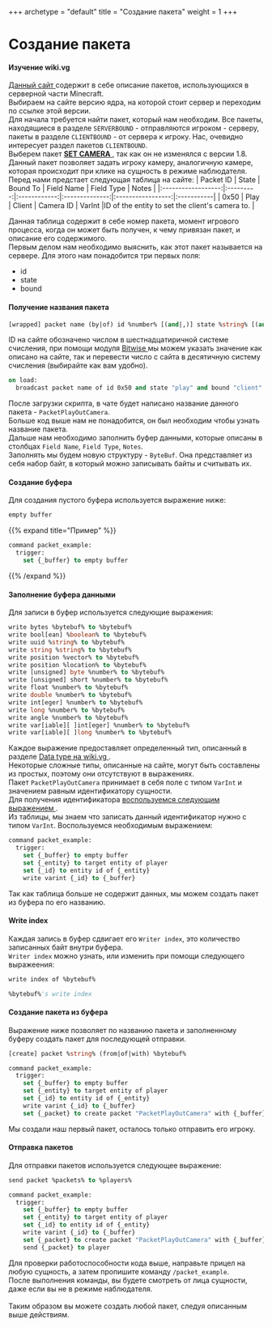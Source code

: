 +++
archetype = "default"
title = "Создание пакета"
weight = 1
+++
# Создание пакета
#### Изучение wiki.vg
[Данный сайт <i class="fas fa-link"></i>](https://wiki.vg/Protocol_version_numbers#Release) содержит в себе описание пакетов, использующихся в серверной части Minecraft.\
Выбираем на сайте версию ядра, на которой стоит сервер и переходим по ссылке этой версии.\
Для начала требуется найти пакет, который нам необходим. Все пакеты, находящиеся в разделе `SERVERBOUND` - отправляются игроком - серверу, пакеты в разделе `CLIENTBOUND` - от сервера к игроку.
Нас, очевидно интересует раздел пакетов `CLIENTBOUND`.\
Выберем пакет [**SET CAMERA** <i class="fas fa-link"></i>](https://wiki.vg/Protocol#Set_Camera), так как он не изменялся с версии 1.8.\
Данный пакет позволяет задать игроку камеру, аналогичную камере, которая происходит при клике на сущность в режиме наблюдателя.\
Перед нами предстает следующая таблица на сайте:
| Packet ID          |   State   |   Bound To   |   Field Name   |     Field Type    | Notes      |
|:------------------:|:---------:|:------------:|:--------------:|:-----------------:|:-----------|
|       0x50	     |   Play    |    Client    |	Camera ID    |	    VarInt       |ID of the entity to set the client's camera to. |

Данная таблица содержит в себе номер пакета, момент игрового процесса, когда он может быть получен, к чему привязан пакет, и описание его содержимого.\
Первым делом нам необходимо выяснить, как этот пакет называется на сервере. Для этого нам понадобится три первых поля:
- id
- state
- bound

#### Получение названия пакета
```vb
[wrapped] packet name (by|of) id %number% [(and|,)] state %string% [(and|,)] bound %string%
```
ID на сайте обозначено числом в шестнадцатиричной системе счисления, при помощи модуля [Bitwise <i class="fas fa-link"></i>](../../bitwise/#число-в-шестнадцатиричной-системе) 
мы можем указать значение как описано на сайте, так и перевести число с сайта в десятичную систему счисления (выбирайте как вам удобно).
```vb
on load:
  broadcast packet name of id 0x50 and state "play" and bound "client"
```

После загрузки скрипта, в чате будет написано название данного пакета - `PacketPlayOutCamera`.\
Больше код выше нам не понадобится, он был необходим чтобы узнать название пакета.\
Дальше нам необходимо заполнить буфер данными, которые описаны в столбцах `Field Name`, `Field Type`, `Notes`.\
Заполнять мы будем новую структуру - `ByteBuf`. Она представляет из себя набор байт, в который можно записывать байты и считывать их.
#### Создание буфера
Для создания пустого буфера используется выражение ниже:
```vb
empty buffer
```
{{% expand title="Пример" %}}
```vb
command packet_example:
  trigger:
    set {_buffer} to empty buffer
```
{{% /expand %}}

#### Заполнение буфера данными
Для записи в буфер используется следующие выражения:
```vb
write bytes %bytebuf% to %bytebuf%
write bool[ean] %boolean% to %bytebuf%
write uuid %string% to %bytebuf%
write string %string% to %bytebuf%
write position %vector% to %bytebuf%
write position %location% to %bytebuf%
write [unsigned] byte %number% to %bytebuf%
write [unsigned] short %number% to %bytebuf%
write float %number% to %bytebuf%
write double %number% to %bytebuf%
write int[eger] %number% to %bytebuf%
write long %number% to %bytebuf%
write angle %number% to %bytebuf%
write var[iable][ ]int[eger] %number% to %bytebuf%
write var[iable][ ]long %number% to %bytebuf%
```
Каждое выражение предоставляет определенный тип, описанный в разделе [Data type на wiki.vg <i class="fas fa-link"></i>](https://wiki.vg/Protocol#Data_types).\
Некоторые сложные типы, описанные на сайте, могут быть составлены из простых, поэтому они отсутствуют в выражениях.\
Пакет `PacketPlayOutCamera` принимает в себя поле с типом `VarInt` и значением равным идентификатору сущности.\
Для получения идентификатора [воспользуемся следующим выражением <i class="fas fa-link"></i>](./additional/#получить-id-сущности).\
Из таблицы, мы знаем что записать данный идентификатор нужно с типом `VarInt`. Воспользуемся необходимым выражением:
```vb
command packet_example:
  trigger:
    set {_buffer} to empty buffer
    set {_entity} to target entity of player
    set {_id} to entity id of {_entity}
    write varint {_id} to {_buffer}
```
Так как таблица больше не содержит данных, мы можем создать пакет из буфера по его названию.

#### Write index 
Каждая запись в буфер сдвигает его `Writer index`, это количество записанных байт внутри буфера.\
`Writer index` можно узнать, или изменить при помощи следующего выражеения:
```vb
write index of %bytebuf%
```
```vb
%bytebuf%'s write index
```

#### Создание пакета из буфера
Выражение ниже позволяет по названию пакета и заполненному буферу создать пакет для последующей отправки.
```vb
[create] packet %string% (from|of|with) %bytebuf%
```
```vb
command packet_example:
  trigger:
    set {_buffer} to empty buffer
    set {_entity} to target entity of player
    set {_id} to entity id of {_entity}
    write varint {_id} to {_buffer}
    set {_packet} to create packet "PacketPlayOutCamera" with {_buffer}
```
Мы создали наш первый пакет, осталось только отправить его игроку.
#### Отправка пакетов
Для отправки пакетов используется следующее выражение:
```vb
send packet %packets% to %players%
```
```vb
command packet_example:
  trigger:
    set {_buffer} to empty buffer
    set {_entity} to target entity of player
    set {_id} to entity id of {_entity}
    write varint {_id} to {_buffer}
    set {_packet} to create packet "PacketPlayOutCamera" with {_buffer}
    send {_packet} to player
```

Для проверки работоспособности кода выше, направьте прицел на любую сущность, а затем пропишите команду `/packet_example`.\
После выполнения команды, вы будете смотреть от лица сущности, даже если вы не в режиме наблюдателя.
\
\
Таким образом вы можете создать любой пакет, следуя описанным выше действиям.
